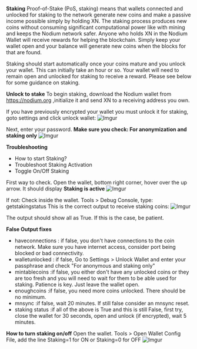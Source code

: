 <b>Staking</b>
Proof-of-Stake (PoS, staking) means that wallets connected and unlocked for staking to the network generate new coins and make a passive income possible simply by holding XN. 
The staking process produces new coins without consuming significant computational power like with mining and keeps the Nodium network safer. 
Anyone who holds XN in the Nodium Wallet will receive rewards for helping the blockchain. Simply keep your wallet open and your balance will generate new coins when the blocks for that are found.

Staking should start automatically once your coins mature and you unlock your wallet. This can initially take an hour or so.
Your wallet will need to remain open and unlocked for staking to receive a reward. Please see below for some guidance on staking.

<b>Unlock to stake</b>
To begin staking, download the Nodium wallet from https://nodium.org ,initialize it and send XN to a receiving address you own.

If you have previously encrypted your wallet you must unlock it for staking, goto settings and click unlock wallet:
![Imgur](https://i.imgur.com/9VYRHSW.png)
<br>

Next, enter your password. <b>Make sure you check: For anonymization and staking only</b>
![Imgur](https://i.imgur.com/8OXAe0C.png)

<b>Troubleshooting</b>
- How to start Staking?
- Troubleshoot Staking Activation
- Toggle On/Off Staking

First way to check. Open the wallet, bottom right corner, hover over the up arrow.
It should display <b>Staking is active</b>
![Imgur](https://i.imgur.com/G53PoP4.png)

If not:
Check inside the wallet. Tools > Debug Console, type: getstakingstatus
This is the correct output to receive staking coins:
![Imgur](https://i.imgur.com/ErKmWoS.png)

The output should show all as True. If this is the case, be patient.

<b>False Output fixes</b>
- haveconnections :  if false, you don't have connections to the coin network. Make sure you have internet access, consider port being blocked or bad connectivity.
- walletunlocked : if false, Go to Settings > Unlock Wallet and enter your passphrase and check "For anonymous and staking only"
- mintablecoins :if false, you either don't have any unlocked coins or they are too fresh and you will need to wait for them to be able used for staking. Patience is key. Just leave the wallet open.
- enoughcoins :if false, you need more coins unlocked. There should be no minimum.
- mnsync :if false, wait 20 minutes. If still false consider an mnsync reset.
- staking status :if all of the above is True and this is still False, first try, close the wallet for 30 seconds, open and unlock (if encrypted), wait 5 minutes.

<b>How to turn staking on/off</b>
Open the wallet. Tools >  Open Wallet Config File, add the line Staking=1 for ON or Staking=0 for OFF
![Imgur](https://i.imgur.com/lV5BwIl.png)
